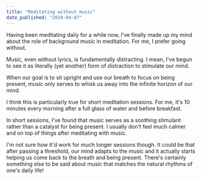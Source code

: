 ```yaml
---
title: "Meditating without music"
date_published: "2018-04-07"
---
```


Having been meditating daily for a while now, I've finally made up my mind about the role of background music in meditation. For me, I prefer going without.

Music, even without lyrics, is fundamentally distracting. I mean, I've begun to see it as literally (yet another) form of distraction to stimulate our mind.

When our goal is to sit upright and use our breath to focus on being present, music only serves to whisk us away into the infinite horizon of our mind.

I think this is particularly true for short meditation sessions. For me, it's 10 minutes every morning after a full glass of water and before breakfast.

In short sessions, I've found that music serves as a soothing stimulant rather than a catalyst for being present. I usually don't feel much calmer and on top of things after meditating with music.

I'm not sure how it'd work for much longer sessions though. It could be that after passing a threshold, our mind adapts to the music and it actually starts helping us come back to the breath and being present. There's certainly something else to be said about music that matches the natural rhythms of one's daily life!
